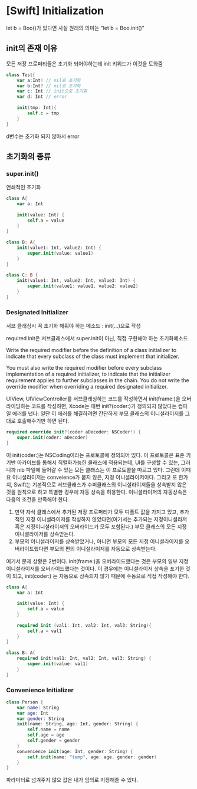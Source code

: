 # [Swift] Initialization

let b = Boo()가 있다면 사실 원래의 의미는 "let b = Boo.init()"

## init의 존재 이유

모든 저장 프로퍼티들은 초기화 되어야하는데 init 키위드가 이것을 도와줌

```swift
class Test{
    var a:Int! // nil로 초기화
    var b:Int? // nil로 초기화
    var c: Int // init으로 초기화
    var d: Int // error
    
    init(tmp: Int){
        self.c = tmp
    }    
}
```

d변수는 초기화 되지 않아서 error

## 초기화의 종류

### super.init()

연쇄적인 초기화

```swift
class A{
    var a: Int
    
    init(value: Int) {
        self.a = value
    }
}
 
class B: A{
    init(value1: Int, value2: Int) {
        super.init(value: value1)
    }
}
 
class C: B {
    init(value1: Int, value2: Int, value3: Int) {
        super.init(value1: value1, value2: value2)
    }
}

```

### Designated Initializer

서브 클래싱시 꼭 초기화 해줘야 하는 메소드 : init(...)으로 작성

required init은 서브클래스에서 super.init이 아닌, 직접 구현해야 하는 초기화메소드

Write the required modifier before the definition of a class initializer to indicate that every subclass of the class must implement that initializer.

You must also write the required modifier before every subclass implementation of a required initializer, to indicate that the initializer requirement applies to further subclasses in the chain. You do not write the override modifier when overriding a required designated initializer.

UIView, UIViewController를 서브클래싱하는 코드를 작성하면서 init(frame:)을 오버라이딩하는 코드를 작성하면, Xcode는 매번 init?(coder:)가 정의되지 않았다는 컴파일 에러를 낸다. 일단 이 에러를 해결하려면 간단하게 부모 클래스의 이니셜라이저를 그대로 호출해주기만 하면 된다.

```swift
required override init?(coder aDecoder: NSCoder!) {
    super.init(coder: aDecoder)
}
```

이 init(coder:)는 NSCoding이라는 프로토콜에 정의되어 있다. 이 프로토콜은 표준 키 기반 아카이브를 통해서 직렬화가능한 클래스에 적용되는데, UI를 구성할 수 있는, 그러니까 nib 파일에 들어갈 수 있는 모든 클래스는 이 프로토콜을 따르고 있다. 그런데 이때 요 이니셜라이저는 conveience가 붙지 않은, 지정 이니셜라이저이다. 그리고 또 한가지, Swift는 기본적으로 서브클래스가 수퍼클래스의 이니셜라이저들을 상속받지 않은 것을 원칙으로 하고 특별한 경우에 자동 상속을 허용한다. 이니셜라이저의 자동상속은 다음의 조건을 만족해야 한다.

1. 만약 자식 클래스에서 추가된 저장 프로퍼티가 모두 디폴트 값을 가지고 있고, 추가적인 지정 이니셜라이저를 작성하지 않았다면(여기서는 추가되는 지정이니셜라저 혹은 지정이니셜라이저의 오버라이드가 모두 포함된다.) 부모 클래스의 모든 지정 이니셜라이저를 상속받는다.
2. 부모의 이니셜라이저를 상속받았거나, 아니면 부모의 모든 지정 이니셜라이저를 오버라이드했다면 부모의 편의 이니셜라이저를 자동으로 상속받는다.

여기서 문제 상황은 2번이다. init(frame:)을 오버라이드했다는 것은 부모의 일부 지정 이니셜라이저를 오버라이드했다는 것이다. 이 경우에는 이니셜라이저 상속을 포기한 것이 되고, init(coder:) 는 자동으로 상속되지 않기 때문에 수동으로 직접 작성해야 한다.

```swift
class A{
    var a: Int
    
    init(value: Int) {
        self.a = value
    }
    
    required init (val1: Int, val2: Int, val3: String){
        self.a = val1
    }
}
 
class B: A{
    required init(val1: Int, val2: Int, val3: String) {
        super.init(value: val1)
    }
}

```

### Convenience Initializer

```swift
class Person {
    var name: String
    var age: Int
    var gender: String
    init(name: String, age: Int, gender: String) {
        self.name = name
        self.age = age
        self.gender = gender
    }
    convenience init(age: Int, gender: String) {
        self.init(name: "temp", age: age, gender: gender)
    }
}
```

파라미터로 넘겨주지 않으 값은 내가 임의로 지정해줄 수 있다.

